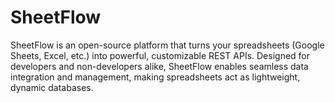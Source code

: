 # SheetFlow
SheetFlow is an open-source platform that turns your spreadsheets (Google Sheets, Excel, etc.) into powerful, customizable REST APIs. Designed for developers and non-developers alike, SheetFlow enables seamless data integration and management, making spreadsheets act as lightweight, dynamic databases.
